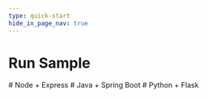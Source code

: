 ```yaml
---
type: quick-start
hide_in_page_nav: true
---
```


# Run Sample

<Grid columns='3'>
  <Choose option='programming.platform' unset value='node'>
    # Node + Express
  </Choose>

  <Choose option='programming.platform' unset value='java'>
    # Java + Spring Boot
  </Choose>
  
  <Choose option='programming.platform' unset value='python'>
    # Python + Flask
  </Choose>
</Grid>

<Choice option='programming.platform' value='node'>
  
</Choice>
<Choice option='programming.platform' value='java'>
  
</Choice>
<Choice option='programming.platform' value='python'>
  
</Choice>